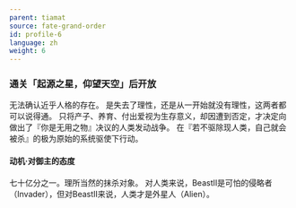 ```yaml
---
parent: tiamat
source: fate-grand-order
id: profile-6
language: zh
weight: 6
---
```


### 通关「起源之星，仰望天空」后开放

无法确认近乎人格的存在。
是失去了理性，还是从一开始就没有理性，这两者都可以说得通。
只将产子、养育、付出爱视为生存意义，却因遭到否定，才决定向做出了『你是无用之物』决议的人类发动战争。
在『若不驱除现人类，自己就会被杀』的极为原始的系统驱使下行动。

#### 动机·对御主的态度

七十亿分之一。理所当然的抹杀对象。
对人类来说，BeastⅡ是可怕的侵略者（Invader），但对BeastⅡ来说，人类才是外星人（Alien）。
